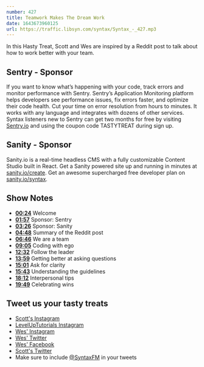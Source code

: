 ```yaml
---
number: 427
title: Teamwork Makes The Dream Work
date: 1643673960125
url: https://traffic.libsyn.com/syntax/Syntax_-_427.mp3
---
```


In this Hasty Treat, Scott and Wes are inspired by a Reddit post to talk about how to work better with your team.

## Sentry - Sponsor

If you want to know what’s happening with your code, track errors and monitor performance with Sentry. Sentry’s Application Monitoring platform helps developers see performance issues, fix errors faster, and optimize their code health. Cut your time on error resolution from hours to minutes. It works with any language and integrates with dozens of other services. Syntax listeners new to Sentry can get two months for  free by visiting [Sentry.io](https://sentry.io) and using the coupon code TASTYTREAT during sign up.

## Sanity - Sponsor

Sanity.io is a real-time headless CMS with a fully customizable Content Studio built in React. Get a Sanity powered site up and running in minutes at [sanity.io/create](https://www.sanity.io/create). Get an awesome supercharged free developer plan on [sanity.io/syntax](https://www.sanity.io/syntax).

## Show Notes

* **[00:24](#t=00:24)** Welcome
* **[01:57](#t=01:57)** Sponsor: Sentry
* **[03:26](#t=03:26)** Sponsor: Sanity
* **[04:48](#t=04:48)** Summary of the Reddit post
* **[06:46](#t=06:46)** We are a team
* **[09:05](#t=09:05)** Coding with ego
* **[12:32](#t=12:32)** Follow the leader
* **[13:59](#t=13:59)** Getting better at asking questions
* **[15:01](#t=15:01)** Ask for clarity
* **[15:43](#t=15:43)** Understanding the guidelines
* **[18:12](#t=18:12)** Interpersonal tips
* **[19:49](#t=19:49)** Celebrating wins

## Tweet us your tasty treats

* [Scott's Instagram](https://www.instagram.com/stolinski/)
* [LevelUpTutorials Instagram](https://www.instagram.com/LevelUpTutorials/)
* [Wes' Instagram](https://www.instagram.com/wesbos/)
* [Wes' Twitter](https://twitter.com/wesbos)
* [Wes' Facebook](https://www.facebook.com/wesbos.developer)
* [Scott's Twitter](https://twitter.com/stolinski)
* Make sure to include [@SyntaxFM](https://twitter.com/SyntaxFM) in your tweets
